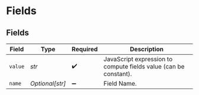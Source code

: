 # Fields


## Fields

| Field                                                            | Type                                                             | Required                                                         | Description                                                      |
| ---------------------------------------------------------------- | ---------------------------------------------------------------- | ---------------------------------------------------------------- | ---------------------------------------------------------------- |
| `value`                                                          | *str*                                                            | :heavy_check_mark:                                               | JavaScript expression to compute fields value (can be constant). |
| `name`                                                           | *Optional[str]*                                                  | :heavy_minus_sign:                                               | Field Name.                                                      |